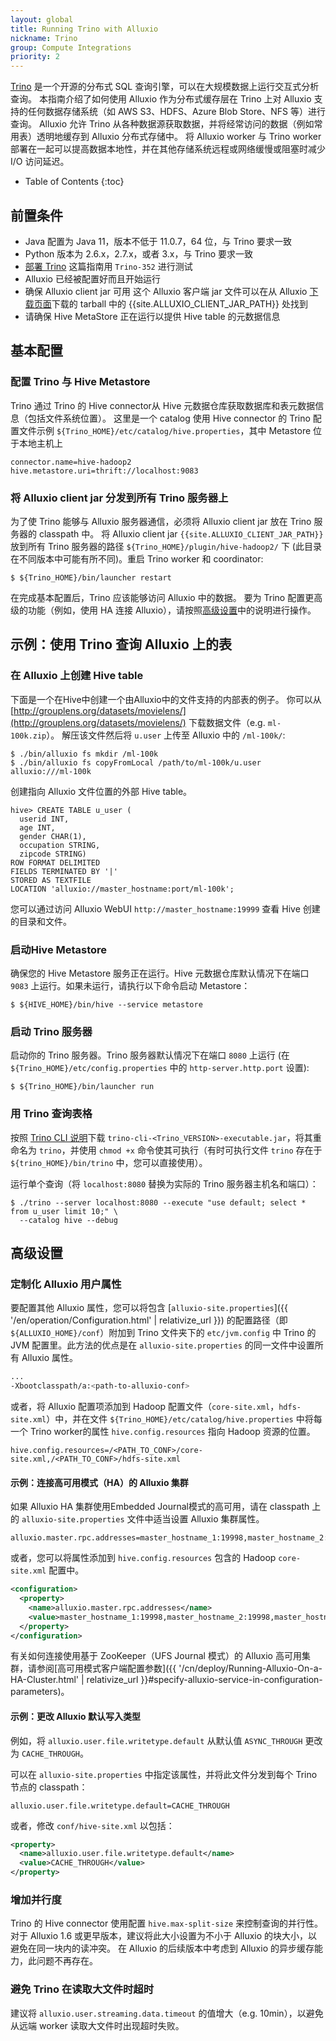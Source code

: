 ```yaml
---
layout: global
title: Running Trino with Alluxio
nickname: Trino
group: Compute Integrations
priority: 2
---
```


[Trino](https://trino.io/)
是一个开源的分布式 SQL 查询引擎，可以在大规模数据上运行交互式分析查询。
本指南介绍了如何使用 Alluxio 作为分布式缓存层在 Trino 上对 Alluxio 支持的任何数据存储系统（如 AWS S3、HDFS、Azure Blob Store、NFS 等）进行查询。
Alluxio 允许 Trino 从各种数据源获取数据，并将经常访问的数据（例如常用表）透明地缓存到 Alluxio 分布式存储中。
将 Alluxio worker 与 Trino worker 部署在一起可以提高数据本地性，并在其他存储系统远程或网络缓慢或阻塞时减少 I/O 访问延迟。

* Table of Contents
{:toc}

## 前置条件

* Java 配置为 Java 11，版本不低于 11.0.7，64 位，与 Trino 要求一致
* Python 版本为 2.6.x，2.7.x，或者 3.x，与 Trino 要求一致
* [部署 Trino](https://trino.io/docs/current/installation/deployment.html)
这篇指南用 `Trino-352` 进行测试
* Alluxio 已经被配置好而且开始运行
* 确保 Alluxio client jar 可用
  这个 Alluxio 客户端 jar 文件可以在从 Alluxio [下载页面](https://www.alluxio.io/download)下载的 tarball 中的 {{site.ALLUXIO_CLIENT_JAR_PATH}} 处找到
* 请确保 Hive MetaStore 正在运行以提供 Hive table 的元数据信息

## 基本配置

### 配置 Trino 与 Hive Metastore

Trino 通过 Trino 的 Hive connector从 Hive 元数据仓库获取数据库和表元数据信息（包括文件系统位置）。
这里是一个 catalog 使用 Hive connector 的 Trino 配置文件示例 `${Trino_HOME}/etc/catalog/hive.properties`，其中 Metastore 位于本地主机上

```properties
connector.name=hive-hadoop2
hive.metastore.uri=thrift://localhost:9083
```

### 将 Alluxio client  jar 分发到所有 Trino 服务器上

为了使 Trino 能够与 Alluxio 服务器通信，必须将 Alluxio client jar 放在 Trino 服务器的 classpath 中。
将 Alluxio client jar `{{site.ALLUXIO_CLIENT_JAR_PATH}}` 放到所有 Trino 服务器的路径
`${Trino_HOME}/plugin/hive-hadoop2/` 下
(此目录在不同版本中可能有所不同)。重启 Trino worker 和
coordinator:

```console
$ ${Trino_HOME}/bin/launcher restart
```

在完成基本配置后，Trino 应该能够访问 Alluxio 中的数据。
要为 Trino 配置更高级的功能（例如，使用 HA 连接 Alluxio），请按照[高级设置](#高级设置)中的说明进行操作。

## 示例：使用 Trino 查询 Alluxio 上的表

### 在 Alluxio 上创建 Hive table

下面是一个在Hive中创建一个由Alluxio中的文件支持的内部表的例子。
你可以从 [http://grouplens.org/datasets/movielens/](http://grouplens.org/datasets/movielens/) 下载数据文件（e.g. `ml-100k.zip`）。
解压该文件然后将 `u.user` 上传至 Alluxio 中的 `/ml-100k/`:

```console
$ ./bin/alluxio fs mkdir /ml-100k
$ ./bin/alluxio fs copyFromLocal /path/to/ml-100k/u.user alluxio:///ml-100k
```

创建指向 Alluxio 文件位置的外部 Hive table。

```
hive> CREATE TABLE u_user (
  userid INT,
  age INT,
  gender CHAR(1),
  occupation STRING,
  zipcode STRING)
ROW FORMAT DELIMITED
FIELDS TERMINATED BY '|'
STORED AS TEXTFILE
LOCATION 'alluxio://master_hostname:port/ml-100k';
```

您可以通过访问 Alluxio WebUI `http://master_hostname:19999` 查看 Hive 创建的目录和文件。

### 启动Hive Metastore

确保您的 Hive Metastore 服务正在运行。Hive 元数据仓库默认情况下在端口 `9083` 上运行。如果未运行，请执行以下命令启动 Metastore：

```console
$ ${HIVE_HOME}/bin/hive --service metastore
```

### 启动 Trino 服务器

启动你的 Trino 服务器。Trino 服务器默认情况下在端口 `8080` 上运行 (在 `${Trino_HOME}/etc/config.properties` 中的 `http-server.http.port` 设置):

```console
$ ${Trino_HOME}/bin/launcher run
```

### 用 Trino 查询表格

按照 [Trino CLI 说明](https://trino.io/docs/current/installation/cli.html)下载 `trino-cli-<Trino_VERSION>-executable.jar`，将其重命名为 `trino`，并使用 `chmod +x` 命令使其可执行（有时可执行文件 `trino` 存在于 `${trino_HOME}/bin/trino` 中，您可以直接使用）。

运行单个查询（将 `localhost:8080` 替换为实际的 Trino 服务器主机名和端口）：

```console
$ ./trino --server localhost:8080 --execute "use default; select * from u_user limit 10;" \
  --catalog hive --debug
```

## 高级设置

### 定制化 Alluxio 用户属性

要配置其他 Alluxio 属性，您可以将包含 [`alluxio-site.properties`]({{ '/en/operation/Configuration.html' | relativize_url }}) 的配置路径（即  `${ALLUXIO_HOME}/conf`）附加到 Trino 文件夹下的 `etc/jvm.config` 中 Trino 的 JVM 配置里。此方法的优点是在 `alluxio-site.properties` 的同一文件中设置所有 Alluxio 属性。

```bash
...
-Xbootclasspath/a:<path-to-alluxio-conf>
```

或者，将 Alluxio 配置项添加到 Hadoop 配置文件（`core-site.xml`，`hdfs-site.xml`）中，并在文件 `${Trino_HOME}/etc/catalog/hive.properties` 中将每一个 Trino worker的属性 `hive.config.resources` 指向 Hadoop 资源的位置。

```
hive.config.resources=/<PATH_TO_CONF>/core-site.xml,/<PATH_TO_CONF>/hdfs-site.xml
```

#### 示例：连接高可用模式（HA）的 Alluxio 集群

如果 Alluxio HA 集群使用Embedded Journal模式的高可用，请在 classpath 上的 `alluxio-site.properties` 文件中适当设置 Alluxio 集群属性。

```properties
alluxio.master.rpc.addresses=master_hostname_1:19998,master_hostname_2:19998,master_hostname_3:19998
```

或者，您可以将属性添加到 `hive.config.resources` 包含的 Hadoop `core-site.xml` 配置中。

```xml
<configuration>
  <property>
    <name>alluxio.master.rpc.addresses</name>
    <value>master_hostname_1:19998,master_hostname_2:19998,master_hostname_3:19998</value>
  </property>
</configuration>
```

有关如何连接使用基于 ZooKeeper（UFS Journal 模式）的 Alluxio 高可用集群，请参阅[高可用模式客户端配置参数]({{ '/cn/deploy/Running-Alluxio-On-a-HA-Cluster.html' | relativize_url }}#specify-alluxio-service-in-configuration-parameters)。

#### 示例：更改 Alluxio 默认写入类型

例如，将 `alluxio.user.file.writetype.default` 从默认值  `ASYNC_THROUGH` 更改为 `CACHE_THROUGH`。

可以在 `alluxio-site.properties` 中指定该属性，并将此文件分发到每个 Trino 节点的 classpath：

```properties
alluxio.user.file.writetype.default=CACHE_THROUGH
```

或者，修改 `conf/hive-site.xml` 以包括：

```xml
<property>
  <name>alluxio.user.file.writetype.default</name>
  <value>CACHE_THROUGH</value>
</property>
```

### 增加并行度

Trino 的 Hive connector 使用配置 `hive.max-split-size` 来控制查询的并行性。 对于 Alluxio 1.6 或更早版本，建议将此大小设置为不小于 Alluxio 的块大小，以避免在同一块内的读冲突。 在 Alluxio 的后续版本中考虑到 Alluxio 的异步缓存能力，此问题不再存在。

### 避免 Trino 在读取大文件时超时

建议将  `alluxio.user.streaming.data.timeout` 的值增大（e.g. 10min），以避免从远端 worker 读取大文件时出现超时失败。
